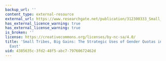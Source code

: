 ```yaml
---
backup_url: ''
content_type: external-resource
external_url: https://www.researchgate.net/publication/312300333_Small_Tribes_Big_Gains_The_Strategic_Uses_of_Gender_Quotas_in_the_Middle_East
has_external_licence_warning: true
has_external_license_warning: true
is_broken: ''
license: https://creativecommons.org/licenses/by-nc-sa/4.0/
title: 'Small Tribes, Big Gains: The Strategic Uses of Gender Quotas in the Middle
  East'
uid: 4385635c-3fd2-48f5-abc7-79760672462d
---
```

